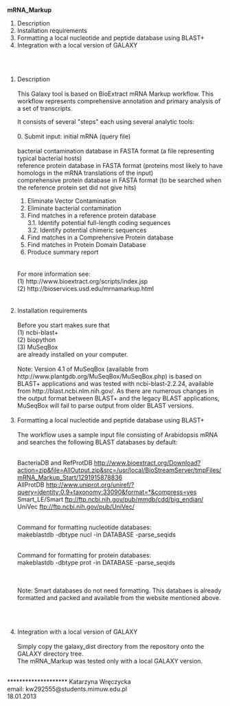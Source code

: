 

**mRNA_Markup**


1. Description
2. Installation requirements
3. Formatting a local nucleotide and peptide database using BLAST+
4. Integration with a local version of GALAXY

<br>
<br>
<ol>
<li>Description</li>
<br>
This Galaxy tool is based on BioExtract mRNA Markup workflow.
This workflow represents comprehensive annotation 
and primary analysis of a set of transcripts.

It consists of several "steps" each using several analytic tools:<br>
<br>
0. Submit input: initial mRNA (query file) <br><br>
		 bacterial contamination database in FASTA format (a file representing typical bacterial hosts) <br>
		 reference protein database in FASTA format (proteins most likely to have homologs in the mRNA translations of the input)<br>
		 comprehensive protein database in FASTA format (to be searched when the reference protein set did not give hits)<br>
1. Eliminate Vector Contamination<br>
2. Eliminate bacterial contamination<br>
3. Find matches in a reference protein database <br>
3.1. Identify potential full-length coding sequences <br>
3.2. Identify potential chimeric sequences<br>
4. Find matches in a Comprehensive Protein database<br>
5. Find matches in Protein Domain Database<br>
6. Produce summary report<br>
<br>
<br>
For more information see:<br>
(1) http://www.bioextract.org/scripts/index.jsp<br>
(2) http://bioservices.usd.edu/mrnamarkup.html<br>

<br>
<br>

<li>Installation requirements</li>
<br>
Before you start makes sure that <br>
(1) ncbi-blast+<br>
(2) biopython<br>
(3) MuSeqBox<br>
are already installed on your computer.<br>
<br>
Note: Version 4.1 of MuSeqBox (available from 
http://www.plantgdb.org/MuSeqBox/MuSeqBox.php)
is based on BLAST+ applications and was tested with ncbi-blast-2.2.24, 
available from http://blast.ncbi.nlm.nih.gov/.  
As there are numerous changes in the output
format between BLAST+ and the legacy BLAST applications, MuSeqBox will fail
to parse output from older BLAST versions.
<br>


<br>
<li>Formatting a local nucleotide and peptide database using BLAST+</li>
<br>
The workflow uses a sample input file consisting of Arabidopsis mRNA and searches the following BLAST databases by default:<br><br>

BacteriaDB and RefProtDB	 	http://www.bioextract.org/Download?action=zip&file=AllOutput.zip&src=/usr/local/BioStreamServer/tmpFiles/mRNA_Markup_Start/1291915878836<br>
AllProtDB 				http://www.uniprot.org/uniref/?query=identity:0.9+taxonomy:33090&format=*&compress=yes<br>
Smart_LE/Smart				ftp://ftp.ncbi.nih.gov/pub/mmdb/cdd/big_endian/<br>
UniVec					ftp://ftp.ncbi.nih.gov/pub/UniVec/<br>

<br>
Command for formatting nucleotide databases:<br>
makeblastdb -dbtype nucl -in DATABASE -parse_seqids<br>
<br>

Command for formatting for protein databases:<br>
makeblastdb -dbtype prot -in DATABASE -parse_seqids<br>

<br><br>
Note: Smart databases do not need formatting. This databaes is already formatted and packed and available from the website mentioned above.

<br><br>
<li>Integration with a local version of GALAXY</li>
<br>
Simply copy the galaxy_dist directory from the repository onto the GALAXY directory tree.<br>
The mRNA_Markup was tested only with a local GALAXY version.<br>
</ol>

<br>
********************
Katarzyna Wręczycka<br>
email: kw292555@students.mimuw.edu.pl<br>
18.01.2013

